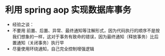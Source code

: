 # 利用 spring aop 实现数据库事务

 * 经验之谈：
 *  不要用 前置、后置、异常、最终通知等注解形式，因为代码执行的顺序不是按我们想象的一样，这对于事务有致命的错误，因为最终通知（释放事务）比后置通知（关闭事务）执行早
 *  尽量使用环绕通知，自己完全控制增强逻辑